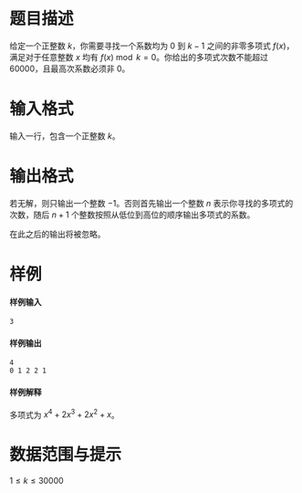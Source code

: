 
# 题目描述

给定一个正整数 $k$，你需要寻找一个系数均为 $0$ 到 $k-1$ 之间的非零多项式 $f(x)$，满足对于任意整数 $x$ 均有 $f(x)  \bmod  k=0$。你给出的多项式次数不能超过 $60000$，且最高次系数必须非 $0$。

# 输入格式

输入一行，包含一个正整数 $k$。

# 输出格式

若无解，则只输出一个整数 $-1$。否则首先输出一个整数 $n$ 表示你寻找的多项式的次数，随后 $n+1$ 个整数按照从低位到高位的顺序输出多项式的系数。

在此之后的输出将被忽略。

# 样例

#### 样例输入
```plain
3
```

#### 样例输出
```plain
4
0 1 2 2 1
```

#### 样例解释
多项式为 $x^4+2x^3+2x^2+x$。

# 数据范围与提示

$1 \leq k \leq 30000$

